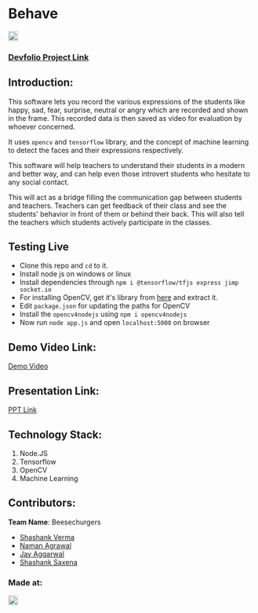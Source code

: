 <h1>Behave</h1>
<p align="center">
</p>

<a href="https://hack36.com"> <img src="http://bit.ly/BuiltAtHack36" height=20px> </a>

### <a href="https://devfolio.co/submissions/behave-e63c">Devfolio Project Link</a>


## Introduction:
This software lets you record the various expressions of the students like happy, sad, fear, surprise, neutral or angry which are recorded and shown in the frame. This recorded data is then saved as video for evaluation by whoever concerned.

It uses `opencv` and `tensorflow` library, and the concept of machine learning to detect the faces and their expressions respectively.

This software will help teachers to understand their students in a modern and better way, and can help even those introvert students who hesitate to any social contact. 

This will act as a bridge filling the communication gap between students and teachers. Teachers can get feedback of their class and see the students' behavior in front of them or behind their back. This will also tell the teachers which students actively participate in the classes.

## Testing Live
- Clone this repo and `cd` to it.
- Install node js on windows or linux
- Install dependencies through `npm i @tensorflow/tfjs express jimp socket.io`
- For installing OpenCV, get it's library from <a href="https://opencv.org/releases/">here</a> and extract it.
- Edit `package.json` for updating the paths for OpenCV
- Install the `opencv4nodejs` using `npm i opencv4nodejs`
- Now run `node app.js` and open `localhost:5000` on browser
    

## Demo Video Link:
  <a href="https://drive.google.com/file/d/1gBdWRj-244RZzMlotcu-6E6a9iZJTjGD/view">Demo Video</a>
  
## Presentation Link:
  <a href="https://drive.google.com/file/d/1Gb5JDr4Pv12-vQLhnqI49e_tMFgNXD4O/view?usp=sharing">PPT Link</a>

## Technology Stack:
  1) Node.JS
  2) Tensorflow
  3) OpenCV
  4) Machine Learning
  

## Contributors:

**Team Name**: Beesechurgers

* [Shashank Verma](https://github.com/shank03)
* [Naman Agrawal](https://github.com/Naman161102)
* [Jay Aggarwal](https://github.com/Jedi-24)
* [Shashank Saxena](https://github.com/Shashank-104)


### Made at:
<a href="https://hack36.com"> <img src="http://bit.ly/BuiltAtHack36" height=20px> </a>
